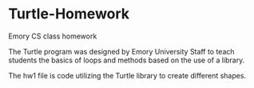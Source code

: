 # Turtle-Homework
Emory CS class homework

The Turtle program was designed by Emory University Staff to teach students the basics of loops and methods based on the use of a library.

The hw1 file is code utilizing the Turtle library to create different shapes. 
